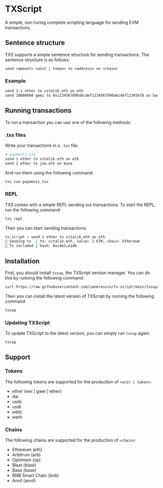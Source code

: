 # TXScript
A simple, non-turing complete scripting language for sending EVM transactions.

## Sentence structure 
TXS supports a simple sentence structure for sending transactions. The sentence structure is as follows:
```
send <amount> <unit | token> to <address> on <chain>
```

### Example
```bash
send 3.1 ether to vitalik.eth on eth
send 10000000 gwei to 0x1234567890abcdef1234567890abcdef12345678 on base
```

## Running transactions
To run a transaction you can use one of the following methods:

### .txs files
Write your transactions in a `.txs` file:
```bash
# payments.txs
send 1 ether to vitalik.eth on eth
send 2 ether to joe.eth on base
```
And run them using the following command:
```bash
txs run payments.txs
```

### REPL
TXS comes with a simple REPL sending out transactions. To start the REPL, run the following command:
```bash
txs repl
```
Then you can start sending transactions:
```bash
tx-script > send 1 ether to vitalik.eth on eth
🛫 Sending tx  | to: vitalik.eth, value: 1 ETH, chain: Ethereum
🛬 Tx included | hash: 0xc4e3…e1db
```

## Installation
First, you should install `txsup`, the TXScript version manager. You can do this by running the following command:
```bash
curl https://raw.githubusercontent.com/iankressin/tx-script/main/txsup/install.sh | sh
````

Then you can install the latest version of TXScript by running the following command:
```bash
txsup
```

### Updating TXScript
To update TXScript to the latest version, you can simply run `txsup` again:
```bash
txsup
```

## Support

### Tokens
The following tokens are supported for the production of `<unit | token>`:

- ether (wei | gwei | ether)
- dai
- usdc
- usdt
- wbtc
- weth

### Chains
The following chains are supported for the production of `<chain>`:

- Ethereum (eth)
- Arbitrum (arb)
- Optimism (op)
- Blast (blast)
- Base (base)
- BNB Smart Chain (bnb)
- Anvil (anvil)
